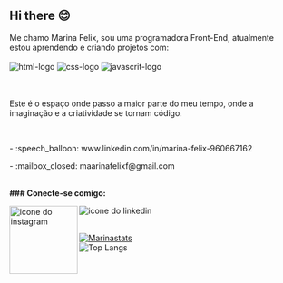## Hi there :blush:

Me chamo Marina Felix, sou uma programadora Front-End, atualmente estou aprendendo e criando projetos com:
<br>
<br>
<img src="https://img.shields.io/badge/HTML5-E34F26?style=for-the-badge&logo=html5&logoColor=white" alt="html-logo"/>
<img src="https://img.shields.io/badge/CSS3-1572B6?style=for-the-badge&logo=css3&logoColor=white" alt="css-logo"/>
<img src="https://img.shields.io/badge/JavaScript-323330?style=for-the-badge&logo=javascript&logoColor=F7DF1E" alt="javascrit-logo"/>
</br>
<br>
<br>
<p>Este é o espaço onde passo a maior parte do meu tempo, onde a imaginação e a criatividade se tornam código.</p>
<br>
<p>- :speech_balloon: www.linkedin.com/in/marina-felix-960667162</p>
<p>- :mailbox_closed: maarinafelixf@gmail.com</p> 
<br/>
<b>### Conecte-se comigo:</b>
<br>
<p>
  <a href="https://www.instagram.com/maarinafelix">
  <img align="left" alt="icone do instagram" width="120px" src="https://img.shields.io/badge/Instagram-E4405F?style=for-the-badge&logo=instagram&logoColor=white"/> 
  </a>
  <a href="https://www.linkedin.com/in/marina-felix-960667162/)">
  <img align="left" alt="icone do linkedin" widht="120px" src="https://img.shields.io/badge/LinkedIn-0077B5?style=for-the-badge&logo=linkedin&logoColor=white"/>  
  </a>    
</p>
<br />
<br />

[![Marinastats](https://github-readme-stats.vercel.app/api?username=mariinafelix)](https://github.com/anuraghazra/github-readme-stats)
<br>
![Top Langs](https://github-readme-stats.vercel.app/api/top-langs/?username=mariinafelix&layout=compact)




